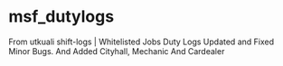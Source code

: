 # msf_dutylogs
From utkuali shift-logs | Whitelisted Jobs Duty Logs Updated and Fixed Minor Bugs. And Added Cityhall, Mechanic And Cardealer 
